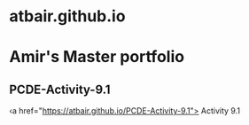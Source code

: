 # atbair.github.io
# Amir's Master portfolio
## PCDE-Activity-9.1
‹a href="https://atbair.github.io/PCDE-Activity-9.1"> Activity 9.1 </a>
